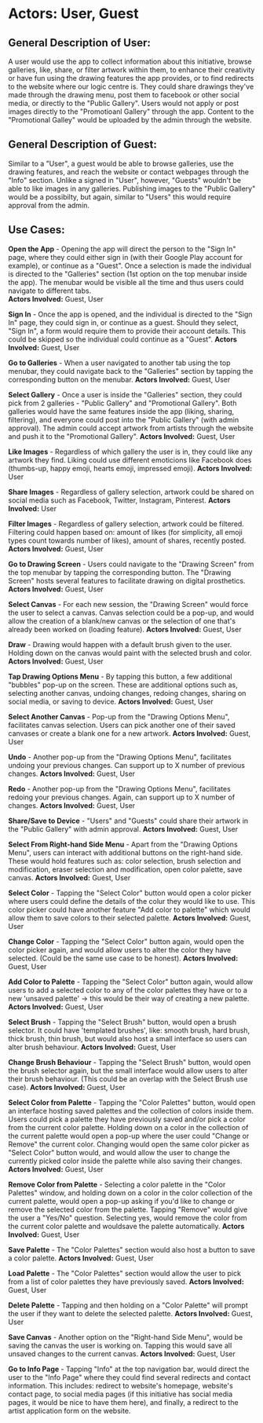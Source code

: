 # Actors: User, Guest

## General Description of User:
A user would use the app to collect information about this initiative, browse galleries, like, share, or filter artwork within them, to enhance their creativity or have fun using the drawing features the app provides,
or to find redirects to the website where our logic centre is. They could share drawings they've made through the drawing menu, post them to facebook or other social media, or directly to the "Public Gallery".
Users would not apply or post images directly to the "Promotioanl Gallery" through the app. Content to the "Promotional Galley" would be uploaded by the admin through the website.

## General Description of Guest:
Similar to a "User", a guest would be able to browse galleries, use the drawing features, and reach the website or contact webpages through the "Info" section. Unlike a signed in "User", however, "Guests"
wouldn't be able to like images in any galleries. Publishing images to the "Public Gallery" would be a possibilty, but again, similar to "Users" this would require approval from the admin.

## Use Cases:
****Open the App**** - Opening the app will direct the person to the "Sign In" page, where they could either sign in (with their Google Play account for example), or continue as a "Guest".
Once a selection is made the individual is directed to the "Galleries" section (1st option on the top menubar inside the app). The menubar would be visible all the time and thus users could navigate to different tabs.  
****Actors Involved:**** Guest, User

****Sign In**** - Once the app is opened, and the individual is directed to the "Sign In" page, they could sign in, or continue as a guest. Should they select, "Sign In", a form would require them to provide their
account details. This could be skipped so the individual could continue as a "Guest".
****Actors Involved:**** Guest, User

****Go to Galleries**** - When a user navigated to another tab using the top menubar, they could navigate back to the "Galleries" section by tapping the corresponding button on the menubar.
****Actors Involved:**** Guest, User

****Select Gallery**** - Once a user is inside the "Galleries" section, they could pick from 2 galleries - "Public Gallery" and "Promotional Gallery". Both galleries would have the same features inside the app
(liking, sharing, filtering), and everyone could post into the "Public Gallery" (with admin approval). The admin could accept artwork from artists through the website and push it to the "Promotional Gallery".
****Actors Involved:**** Guest, User

****Like Images**** - Regardless of which gallery the user is in, they could like any artwork they find. Liking could use different emoticions like Facebook does (thumbs-up, happy emoji, hearts emoji, impressed emoji).
****Actors Involved:**** User

****Share Images**** - Regardless of gallery selection, artwork could be shared on social media such as Facebook, Twitter, Instagram, Pinterest.
****Actors Involved:**** User

****Filter Images**** - Regardless of gallery selection, artwork could be filtered. Filtering could happen based on: amount of likes (for simplicity, all emoji types count towards number of likes), amount of shares,
recently posted.
****Actors Involved:**** Guest, User

****Go to Drawing Screen**** - Users could navigate to the "Drawing Screen" from the top menubar by tapping the corresponding button. The "Drawing Screen" hosts several features to facilitate drawing on digital prosthetics.
****Actors Involved:**** Guest, User

****Select Canvas**** - For each new session, the "Drawing Screen" would force the user to select a canvas. Canvas selection could be a pop-up, and would allow the creation of a blank/new canvas or the selection of one that's
already been worked on (loading feature).
****Actors Involved:**** Guest, User

****Draw**** - Drawing would happen with a default brush given to the user. Holding down on the canvas would paint with the selected brush and color.
****Actors Involved:**** Guest, User

****Tap Drawing Options Menu**** - By tapping this button, a few additional "bubbles" pop-up on the screen. These are additional options such as, selecting another canvas, undoing changes, redoing changes, sharing on
social media, or saving to device.
****Actors Involved:**** Guest, User

****Select Another Canvas**** - Pop-up from the "Drawing Options Menu", facilitates canvas selection. Users can pick another one of their saved canvases or create a blank one for a new artwork.
****Actors Involved:**** Guest, User

****Undo**** - Another pop-up from the "Drawing Options Menu", facilitates undoing your previous changes. Can support up to X number of previous changes.
****Actors Involved:**** Guest, User

****Redo**** - Another pop-up from the "Drawing Options Menu", facilitates redoing your previous changes. Again, can support up to X number of changes.
****Actors Involved:**** Guest, User

****Share/Save to Device**** - "Users" and "Guests" could share their artwork in the "Public Gallery" with admin approval.
****Actors Involved:**** Guest, User

****Select From Right-hand Side Menu**** - Apart from the "Drawing Options Menu", users can interact with additional buttons on the right-hand side. These would hold features such as: color selection, brush selection and
modification, eraser selection and modification, open color palette, save canvas.
****Actors Involved:**** Guest, User

****Select Color**** - Tapping the "Select Color" button would open a color picker where users could define the details of the colur they would like to use. This color picker could have another feature "Add color to palette"
which would allow them to save colors to their selected palette.
****Actors Involved:**** Guest, User

****Change Color**** - Tapping the "Select Color" button again, would open the color picker again, and would allow users to alter the color they have selected. (Could be the same use case to be honest).
****Actors Involved:**** Guest, User

****Add Color to Palette**** - Tapping the "Select Color" button again, would allow users to add a selected color to any of the color palettes they have or to a new 'unsaved palette' -> this would be their way of creating a new
palette.
****Actors Involved:**** Guest, User

****Select Brush**** - Tapping the "Select Brush" button, would open a brush selector. It could have 'templated brushes', like: smooth brush, hard brush, thick brush, thin brush, but would also host a small interface so
users can alter brush behaviour.
****Actors Involved:**** Guest, User

****Change Brush Behaviour**** - Tapping the "Select Brush" button, would open the brush selector again, but the small interface would allow users to alter their brush behaviour.
(This could be an overlap with the Select Brush use case).
****Actors Involved:**** Guest, User

****Select Color from Palette**** - Tapping the "Color Palettes" button, would open an interface hosting saved palettes and the collection of colors inside them. Users could pick a palette they have previously saved and/or
pick a color from the current color palette. Holding down on a color in the collection of the current palette would open a pop-up where the user could "Change or Remove" the current color. Changing would open the same
color picker as "Select Color" button would, and would allow the user to change the currently picked color inside the palette while also saving their changes.
****Actors Involved:**** Guest, User

****Remove Color from Palette**** - Selecting a color palette in the "Color Palettes" window, and holding down on a color in the color collection of the current palette, would open a pop-up asking if you'd like to
change or remove the selected color from the palette. Tapping "Remove" would give the user a "Yes/No" question. Selecting yes, would remove the color from the current color palette and wouldsave the palette
automatically.
****Actors Involved:**** Guest, User

****Save Palette**** - The "Color Palettes" section would also host a button to save a color palette.
****Actors Involved:**** Guest, User

****Load Palette**** - The "Color Palettes" section would allow the user to pick from a list of color palettes they have previously saved.
****Actors Involved:**** Guest, User

****Delete Palette**** - Tapping and then holding on a "Color Palette" will prompt the user if they want to delete the selected palette.
****Actors Involved:**** Guest, User

****Save Canvas**** - Another option on the "Right-hand Side Menu", would be saving the canvas the user is working on. Tapping this would save all unsaved changes to the current canvas.
****Actors Involved:**** Guest, User

****Go to Info Page**** - Tapping "Info" at the top navigation bar, would direct the user to the "Info Page" where they could find several redirects and contact information. This includes: redirect to website's homepage,
website's contact page, to social media pages (if this initiative has social media pages, it would be nice to have them here), and finally, a redirect to the artist application form on the website.